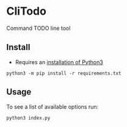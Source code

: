 # CliTodo
Command TODO line tool

## Install

- Requires an [installation of Python3](https://www.python.org/downloads/)

```shell
python3 -m pip install -r requirements.txt
```

## Usage

To see a list of available options run: 
 
```shell
python3 index.py
```